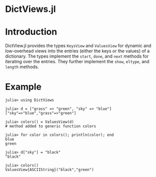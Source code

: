 DictViews.jl
============

# Introduction

DictView.jl provides the types `KeysView` and `ValuesView` for dynamic and low-overhead views into the entries (either the keys or the values) of a dictionary. The types implement the `start`, `done`, and `next` methods for iterating over the entries. They further implement the `show`, `eltype`, and `length` methods.

# Example

```jlcon
julia> using DictViews

julia> d = ["grass" => "green", "sky" => "blue"]
["sky"=>"blue","grass"=>"green"]

julia> colors() = ValuesView(d)
# method added to generic function colors

julia> for color in colors(); println(color); end
blue
green
        
julia> d["sky"] = "black"
"black"

julia> colors()
ValuesView{ASCIIString}("black","green")
```
